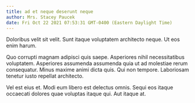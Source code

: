 ```yaml
---
title: ad et neque deserunt neque
author: Mrs. Stacey Paucek
date: Fri Oct 22 2021 07:53:31 GMT-0400 (Eastern Daylight Time)
---
```

Doloribus velit sit velit. Sunt itaque voluptatem architecto neque. Ut eos enim harum.

 Quo corrupti magnam adipisci quis saepe. Asperiores nihil necessitatibus voluptatem. Asperiores assumenda assumenda quia ut ad molestiae rerum consequatur. Minus maxime animi dicta quis. Qui non tempore. Laboriosam tenetur iusto repellat architecto.

 Vel est eius et. Modi eum libero est delectus omnis. Sequi eos itaque occaecati dolores quae voluptas itaque qui. Aut itaque at.